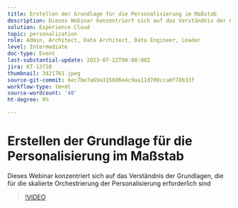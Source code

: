 ```yaml
---
title: Erstellen der Grundlage für die Personalisierung im Maßstab
description: Dieses Webinar konzentriert sich auf das Verständnis der Grundlagen, die für die skalierte Orchestrierung der Personalisierung erforderlich sind
solution: Experience Cloud
topic: personalization
role: Admin, Architect, Data Architect, Data Engineer, Leader
level: Intermediate
doc-type: Event
last-substantial-update: 2023-07-22T00:00:00Z
jira: KT-13710
thumbnail: 3421761.jpeg
source-git-commit: 6ec7be7a69a315606e4c9aa11d700cca0f78b33f
workflow-type: tm+mt
source-wordcount: '40'
ht-degree: 0%

---
```



# Erstellen der Grundlage für die Personalisierung im Maßstab

Dieses Webinar konzentriert sich auf das Verständnis der Grundlagen, die für die skalierte Orchestrierung der Personalisierung erforderlich sind

>[!VIDEO](https://video.tv.adobe.com/v/3421761/?learn=on)
